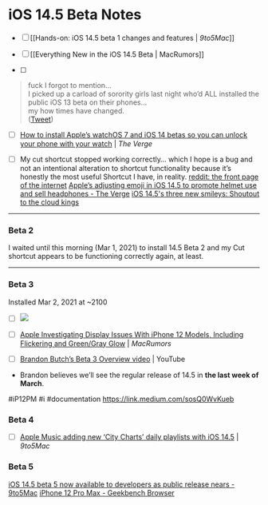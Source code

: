 # iOS 14.5 Beta Notes
- [ ] [[Hands-on: iOS 14.5 beta 1 changes and features | *9to5Mac*]]

- [ ] [[Everything New in the iOS 14.5 Beta | MacRumors]]

- [ ] 
> fuck I forgot to mention…  
> I picked up a carload of sorority girls last night who’d ALL installed the public iOS 13 beta on their phones…  
> my how times have changed.  
> ([Tweet](https://twitter.com/NeoYokel/status/1164883105402052608))  

- [ ] [How to install Apple’s watchOS 7 and iOS 14 betas so you can unlock your phone with your watch](https://www.theverge.com/22268249/iphone-apple-watch-beta-how-to-install-unlock-phone) | *The Verge*

- [ ] My cut shortcut stopped working correctly… which I hope is a bug and not an intentional alteration to shortcut functionality because it’s honestly the most useful Shortcut I have, in reality.
[reddit: the front page of the internet](https://reddit.com/r/iOSBeta/comments/ll9zje/feature_ios_145_beta_2_swipe_actions_in_music/)
[Apple’s adjusting emoji in iOS 14.5 to promote helmet use and sell headphones - The Verge](https://www.theverge.com/2021/2/16/22285963/apple-emoji-ios-14-5-smiley-faces-hearts-more-skin-tones)
[iOS 14.5's three new smileys: Shoutout to the cloud kings](https://www.inputmag.com/culture/ios-145-has-three-new-vape-cloud-smoke-emojis-for-iphone)
- - - -
### Beta 2
I waited until this morning (Mar 1, 2021) to install 14.5 Beta 2 and my Cut shortcut appears to be functioning correctly again, at least.
- - - -
### Beta 3
Installed Mar 2, 2021 at ~2100
- [ ] ![](iOS%2014.5%20Beta%20Notes/Photo%20Mar%202,%202021%20at%20213338.jpg)

- [ ] [Apple Investigating Display Issues With iPhone 12 Models, Including Flickering and Green/Gray Glow](https://www.macrumors.com/2020/11/18/apple-investigating-iphone-12-display-issues/) | *MacRumors*

- [ ] [Brandon Butch’s Beta 3 Overview video](https://youtu.be/CdCFUgc8OPc) | YouTube
* Brandon believes we’ll see the regular release of 14.5 in **the last week of March**.

#iP12PM #i #documentation
https://link.medium.com/sosQ0WvKueb

### Beta 4
- [ ] [Apple Music adding new ‘City Charts’ daily playlists with iOS 14.5](https://9to5mac.com/2021/03/15/apple-music-adding-new-city-charts-daily-playlists-with-ios-14-5/) | *9to5Mac*

### Beta 5
[iOS 14.5 beta 5 now available to developers as public release nears - 9to5Mac](https://9to5mac.com/2021/03/23/ios-14-5-beta-5-now-available/)
[iPhone 12 Pro Max - Geekbench Browser](https://browser.geekbench.com/v5/cpu/7158038)